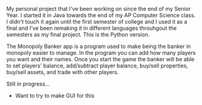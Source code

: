 My personal project that I've been working on since the end of my Senior Year. I started it in Java towards the end of my AP Computer Science class. I didn't touch it again until the first semester of college and I used it as a final and I've been remaking it in different languages throuhgout the semesters as my final project. This is the Python version.

The Monopoly Banker app is a program used to make being the banker in monopoly easier to manage. In the program you can add how many players you want and their names. Once you start the game the banker will be able to set players' balance, add/subtract player balance, buy/sell properties, buy/sell assets, and trade with other players.

Still in progress...
- Want to try to make GUI for this
